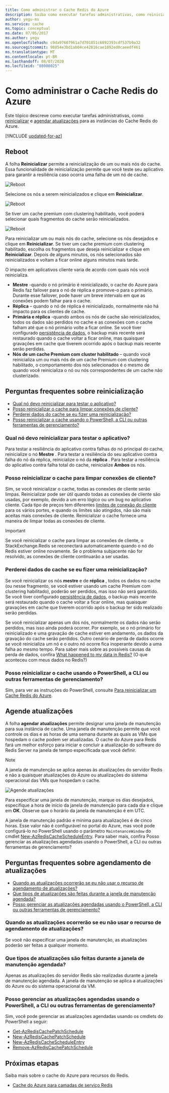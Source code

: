 ```yaml
---
title: Como administrar o Cache Redis do Azure
description: Saiba como executar tarefas administrativas, como reinicialização e agendar atualizações para o Cache Redis do Azure
author: yegu-ms
ms.service: cache
ms.topic: conceptual
ms.date: 07/05/2017
ms.author: yegu
ms.openlocfilehash: c9da97607961a7d701851c6892393cdf537b9a32
ms.sourcegitcommit: 98854e3bd1ab04ce42816cae1892ed0caeedf461
ms.translationtype: MT
ms.contentlocale: pt-BR
ms.lasthandoff: 08/07/2020
ms.locfileid: "88008025"
---
```

# <a name="how-to-administer-azure-cache-for-redis"></a>Como administrar o Cache Redis do Azure
Este tópico descreve como executar tarefas administrativas, como [reinicializar](#reboot) e [agendar atualizações](#schedule-updates) para as instâncias do Cache Redis do Azure.

[!INCLUDE [updated-for-az](../../includes/updated-for-az.md)]

## <a name="reboot"></a>Reboot
A folha **Reinicializar** permite a reinicialização de um ou mais nós do cache. Essa funcionalidade de reinicialização permite que você teste seu aplicativo para garantir a resiliência caso ocorra uma falha de um nó de cache.

![Reboot](./media/cache-administration/redis-cache-administration-reboot.png)

Selecione os nós a serem reinicializados e clique em **Reinicializar**.

![Reboot](./media/cache-administration/redis-cache-reboot.png)

Se tiver um cache premium com clustering habilitado, você poderá selecionar quais fragmentos do cache serão reinicializados.

![Reboot](./media/cache-administration/redis-cache-reboot-cluster.png)

Para reinicializar um ou mais nós do cache, selecione os nós desejados e clique em **Reinicializar**. Se tiver um cache premium com clustering habilitado, escolha os fragmentos que deseja reinicializar e clique em **Reinicializar**. Depois de alguns minutos, os nós selecionados são reinicializados e voltam a ficar online alguns minutos mais tarde.

O impacto em aplicativos cliente varia de acordo com quais nós você reinicializa.

* **Mestre** -quando o nó primário é reinicializado, o cache do Azure para Redis faz failover para o nó de réplica e promove-o para o primário. Durante esse failover, pode haver um breve intervalo em que as conexões podem falhar para o cache.
* **Réplica** – quando o nó de réplica é reinicializado, normalmente não há impacto para os clientes de cache.
* **Primária e réplica** -quando ambos os nós de cache são reinicializados, todos os dados são perdidos no cache e as conexões com o cache falham até que o nó primário volte a ficar online. Se você tiver configurado [persistência de dados](cache-how-to-premium-persistence.md), o backup mais recente será restaurado quando o cache voltar a ficar online, mas quaisquer gravações em cache que tiverem ocorrido após o backup mais recente serão perdidas.
* **Nós de um cache Premium com cluster habilitado** – quando você reinicializa um ou mais nós de um cache Premium com clustering habilitado, o comportamento dos nós selecionados é o mesmo de quando você reinicializa o nó ou nós correspondentes de um cache não clusterizado.

## <a name="reboot-faq"></a>Perguntas frequentes sobre reinicialização
* [Qual nó devo reinicializar para testar o aplicativo?](#which-node-should-i-reboot-to-test-my-application)
* [Posso reinicializar o cache para limpar conexões de cliente?](#can-i-reboot-the-cache-to-clear-client-connections)
* [Perderei dados do cache se eu fizer uma reinicialização?](#will-i-lose-data-from-my-cache-if-i-do-a-reboot)
* [Posso reinicializar o cache usando o PowerShell, a CLI ou outras ferramentas de gerenciamento?](#can-i-reboot-my-cache-using-powershell-cli-or-other-management-tools)

### <a name="which-node-should-i-reboot-to-test-my-application"></a>Qual nó devo reinicializar para testar o aplicativo?
Para testar a resiliência do aplicativo contra falhas do nó principal do cache, reinicialize o nó **Mestre** . Para testar a resiliência do seu aplicativo contra falha do nó da réplica, reinicialize o nó da **réplica** . Para testar a resiliência do aplicativo contra falha total do cache, reinicialize **Ambos** os nós.

### <a name="can-i-reboot-the-cache-to-clear-client-connections"></a>Posso reinicializar o cache para limpar conexões de cliente?
Sim, se você reinicializar o cache, todas as conexões de cliente serão limpas. Reinicializar pode ser útil quando todas as conexões de cliente são usadas, por exemplo, devido a um erro lógico ou um bug no aplicativo cliente. Cada tipo de preços tem diferentes [limites de conexão do cliente](cache-configure.md#default-redis-server-configuration) para os vários portes, e quando os limites são atingidos, não são mais aceitas mais conexões de cliente. Reinicializar o cache fornece uma maneira de limpar todas as conexões de cliente.

> [!IMPORTANT]
> Se você reinicializar o cache para limpar as conexões de cliente, o StackExchange.Redis se reconectará automaticamente quando o nó do Redis estiver online novamente. Se o problema subjacente não for resolvido, as conexões de cliente continuarão a ser usadas.
> 
> 

### <a name="will-i-lose-data-from-my-cache-if-i-do-a-reboot"></a>Perderei dados do cache se eu fizer uma reinicialização?
Se você reinicializar os nós **mestre** e de **réplica** , todos os dados no cache (ou nesse fragmento, se você estiver usando um cache Premium com clustering habilitado), poderão ser perdidos, mas isso não será garantido. Se você tiver configurado [persistência de dados](cache-how-to-premium-persistence.md), o backup mais recente será restaurado quando o cache voltar a ficar online, mas quaisquer gravações em cache que tiverem ocorrido após o backup ter sido realizado serão perdidas.

Se você reinicializar apenas um dos nós, normalmente os dados não serão perdidos, mas isso ainda poderá ocorrer. Por exemplo, se o nó primário for reinicializado e uma gravação de cache estiver em andamento, os dados da gravação do cache serão perdidos. Outro cenário de perda de dados ocorre se você reinicializa um nó e o outro nó ocorre fica inoperante devido a uma falha ao mesmo tempo. Para saber mais sobre as possíveis causas da perda de dados, confira [What happened to my data in Redis?](https://gist.github.com/JonCole/b6354d92a2d51c141490f10142884ea4#file-whathappenedtomydatainredis-md) (O que aconteceu com meus dados no Redis?)

### <a name="can-i-reboot-my-cache-using-powershell-cli-or-other-management-tools"></a>Posso reinicializar o cache usando o PowerShell, a CLI ou outras ferramentas de gerenciamento?
Sim, para ver as instruções do PowerShell, consulte [Para reinicializar um Cache Redis do Azure](cache-how-to-manage-redis-cache-powershell.md#to-reboot-an-azure-cache-for-redis).

## <a name="schedule-updates"></a>Agende atualizações
A folha **agendar atualizações** permite designar uma janela de manutenção para sua instância de cache. Uma janela de manutenção permite que você controle os dias e as horas de uma semana durante as quais as VMs que hospedam o cache podem ser atualizadas. O cache do Azure para Redis fará um melhor esforço para iniciar e concluir a atualização do software do Redis Server na janela de tempo especificada que você definir.

> [!NOTE] 
> A janela de manutenção se aplica apenas às atualizações do servidor Redis e não a quaisquer atualizações do Azure ou atualizações do sistema operacional das VMs que hospedam o cache.
>

![Agende atualizações](./media/cache-administration/redis-schedule-updates.png)

Para especificar uma janela de manutenção, marque os dias desejados, especifique a hora de início da janela de manutenção para cada dia e clique em **OK**. Observe que o horário da janela de manutenção é em UTC. 

A janela de manutenção padrão e mínima para atualizações é de cinco horas. Esse valor não é configurável no portal do Azure, mas você pode configurá-lo no PowerShell usando o parâmetro `MaintenanceWindow` do cmdlet [New-AzRedisCacheScheduleEntry](/powershell/module/az.rediscache/new-azrediscachescheduleentry). Para saber mais, confira Posso gerenciar as atualizações agendadas usando o PowerShell, a CLI ou outras ferramentas de gerenciamento?

## <a name="schedule-updates-faq"></a>Perguntas frequentes sobre agendamento de atualizações
* [Quando as atualizações ocorrerão se eu não usar o recurso de agendamento de atualizações?](#when-do-updates-occur-if-i-dont-use-the-schedule-updates-feature)
* [Que tipos de atualizações são feitas durante a janela de manutenção agendada?](#what-type-of-updates-are-made-during-the-scheduled-maintenance-window)
* [Posso gerenciar as atualizações agendadas usando o PowerShell, a CLI ou outras ferramentas de gerenciamento?](#can-i-managed-scheduled-updates-using-powershell-cli-or-other-management-tools)

### <a name="when-do-updates-occur-if-i-dont-use-the-schedule-updates-feature"></a>Quando as atualizações ocorrerão se eu não usar o recurso de agendamento de atualizações?
Se você não especificar uma janela de manutenção, as atualizações poderão ser feitas a qualquer momento.

### <a name="what-type-of-updates-are-made-during-the-scheduled-maintenance-window"></a>Que tipos de atualizações são feitas durante a janela de manutenção agendada?
Apenas as atualizações do servidor Redis são realizadas durante a janela de manutenção agendada. A janela de manutenção se aplica a atualizações do Azure ou do sistema operacional da VM.

### <a name="can-i-managed-scheduled-updates-using-powershell-cli-or-other-management-tools"></a>Posso gerenciar as atualizações agendadas usando o PowerShell, a CLI ou outras ferramentas de gerenciamento?
Sim, você pode gerenciar as atualizações agendadas usando os cmdlets do PowerShell a seguir:

* [Get-AzRedisCachePatchSchedule](/powershell/module/az.rediscache/get-azrediscachepatchschedule)
* [New-AzRedisCachePatchSchedule](/powershell/module/az.rediscache/new-azrediscachepatchschedule)
* [New-AzRedisCacheScheduleEntry](/powershell/module/az.rediscache/new-azrediscachescheduleentry)
* [Remove-AzRedisCachePatchSchedule](/powershell/module/az.rediscache/remove-azrediscachepatchschedule)

## <a name="next-steps"></a>Próximas etapas
Saiba mais sobre o cache do Azure para recursos do Redis.

* [Cache do Azure para camadas de serviço Redis](cache-overview.md#service-tiers)

